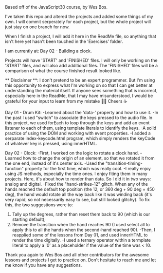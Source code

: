 Based off of the JavaScript30 course, by Wes Bos.

I've taken this repo and altered the projects and added some things of my own. I will commit serperately for each project, but the whole project will just stay on one branch for now.

When I finish a project, I will add it here in the ReadMe file, so anything that isn't here yet hasn't been touched in the 'Exercises' folder.

I am currently at: Day 02 - Building a clock.

Projects will have 'START' and 'FINISHED' files. I will only be working on the 'START' files, and will also add additional files. The 'FINISHED' files will be a comparison of what the course finished result looked like.

** Disclaimer **: I don't pretend to be an expert programmer. But I'm using this opportunity to express what I'm working on so that I can get better at understanding the material itself. If anyone sees something that is incorrect, especially here in the ReadMe, that I may have misunderstood, I would be grateful for your input to learn from my mistake 🙏🙏 Cheers ☕

Day 01 - Drum Kit:
-Learned about the 'data-' property and how to use it.
-In the past I used "switch" to associate the keys pressed to the audio file. In this project, we used forEach to loop through the keys and add an event listener to each of them, using template literals to identify the keys.
-A solid practice of using the DOM and working with event properties.
-I added a serparate index-keycode.html program, which simply renders the keyCode of whatever key is pressed, using innerHTML.

Day 02 - Clock:
-First, I worked on the logic to rotate a clock hand.
-Learned how to change the origin of an element, so that we rotated it from the one end, instead of it's center axis.
-Used the "transition-timing-function" property for the first time, which was really cool.
-I really enjoy using JS methods, especially the time ones. I enjoy fiting them in many projects. Here, it's about how to render than data. So I did it in two ways: analog and digital.
-Fixed the "hand-strikes-12" glitch. When any of the hands reached the default top position (the 12, or 360 deg + 90 deg = 450 deg), the hand would rotate all the way back like it was winding back (it's very rapid, so not necessarily easy to see, but still looked glitchy). To fix this, the two suggestions were to:
  1. Tally up the degrees, rather than reset them back to 90 (which is our starting default);
  2. Remove the transition when the hand reaches 90 (I used select all to apply this to all the      hands when the second-hand reached 90).
-Then, I reapplied some of the lessons from Day 01, and used innerHTML to render the time digitally.
-I used a ternary operator within a termplate literal to apply a '0' as a placeholder if the value of the time was < 10.


Thank you again to Wes Bos and all other contributors for the awesome lessons and projects I get to practice on. Don't hesitate to reach me and let me know if you have any suggestions.
